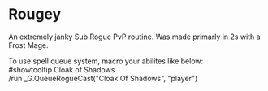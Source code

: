 # Rougey
An extremely janky Sub Rogue PvP routine. Was made primarly in 2s with a Frost Mage.

To use spell queue system, macro your abilites like below:<br>
#showtooltip Cloak of Shadows <br>
/run _G.QueueRogueCast("Cloak Of Shadows", "player")
